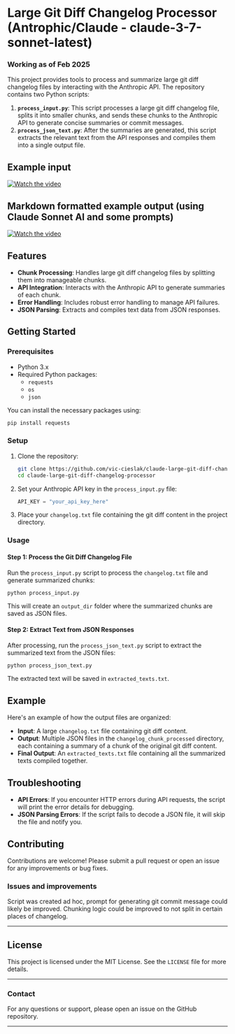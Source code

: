 
# Large Git Diff Changelog Processor (Antrophic/Claude - claude-3-7-sonnet-latest)
### Working as of Feb 2025

This project provides tools to process and summarize large git diff changelog files by interacting with the Anthropic API. The repository contains two Python scripts:

1. **`process_input.py`**: This script processes a large git diff changelog file, splits it into smaller chunks, and sends these chunks to the Anthropic API to generate concise summaries or commit messages.
2. **`process_json_text.py`**: After the summaries are generated, this script extracts the relevant text from the API responses and compiles them into a single output file.

## Example input

[![Watch the video](https://img.youtube.com/vi/_4bHSJDp1wY/0.jpg)](https://www.youtube.com/watch?v=_4bHSJDp1wY)

## Markdown formatted example output (using Claude Sonnet AI and some prompts)

[![Watch the video](https://img.youtube.com/vi/lASfNaNEYTg/0.jpg)](https://www.youtube.com/watch?v=lASfNaNEYTg)


## Features

- **Chunk Processing**: Handles large git diff changelog files by splitting them into manageable chunks.
- **API Integration**: Interacts with the Anthropic API to generate summaries of each chunk.
- **Error Handling**: Includes robust error handling to manage API failures.
- **JSON Parsing**: Extracts and compiles text data from JSON responses.

## Getting Started

### Prerequisites

- Python 3.x
- Required Python packages:
  - `requests`
  - `os`
  - `json`

You can install the necessary packages using:

```bash
pip install requests
```

### Setup

1. Clone the repository:

    ```bash
    git clone https://github.com/vic-cieslak/claude-large-git-diff-changelog-processor.git
    cd claude-large-git-diff-changelog-processor
    ```

2. Set your Anthropic API key in the `process_input.py` file:

    ```python
    API_KEY = "your_api_key_here"
    ```

3. Place your `changelog.txt` file containing the git diff content in the project directory.

### Usage

#### Step 1: Process the Git Diff Changelog File

Run the `process_input.py` script to process the `changelog.txt` file and generate summarized chunks:

```bash
python process_input.py
```

This will create an `output_dir` folder where the summarized chunks are saved as JSON files.

#### Step 2: Extract Text from JSON Responses

After processing, run the `process_json_text.py` script to extract the summarized text from the JSON files:

```bash
python process_json_text.py
```

The extracted text will be saved in `extracted_texts.txt`.

## Example

Here's an example of how the output files are organized:

- **Input**: A large `changelog.txt` file containing git diff content.
- **Output**: Multiple JSON files in the `changelog_chunk_processed` directory, each containing a summary of a chunk of the original git diff content.
- **Final Output**: An `extracted_texts.txt` file containing all the summarized texts compiled together.

## Troubleshooting

- **API Errors**: If you encounter HTTP errors during API requests, the script will print the error details for debugging.
- **JSON Parsing Errors**: If the script fails to decode a JSON file, it will skip the file and notify you.


## Contributing

Contributions are welcome! Please submit a pull request or open an issue for any improvements or bug fixes.


### Issues and improvements

Script was created ad hoc, prompt for generating git commit message could likely be improved. 
Chunking logic could be improved to not split in certain places of changelog.  

---

## License

This project is licensed under the MIT License. See the `LICENSE` file for more details.

---

### Contact

For any questions or support, please open an issue on the GitHub repository.

---

